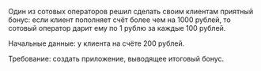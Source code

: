 Один из сотовых операторов решил сделать своим клиентам приятный бонус: 
если клиент пополняет счёт более чем на 1000 рублей, 
то сотовый оператор дарит ему по 1 рублю за каждые 100 рублей.

Начальные данные: у клиента на счёте 200 рублей.

Требование: создать приложение, выводящее итоговый бонус.